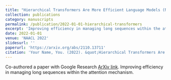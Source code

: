 ```yaml
---
title: "Hierarchical Transformers Are More Efficient Language Models (NAACL 2022)"
collection: publications
category: manuscripts
permalink: /publication/2022-01-01-hierarchical-transformers
excerpt: 'Improving efficiency in managing long sequences within the attention mechanism.'
date: 2022-01-01
venue: 'NAACL 2022'
slidesurl: ''
paperurl: 'https://arxiv.org/abs/2110.13711'
citation: 'Your Name, You. (2022). &quot;Hierarchical Transformers Are More Efficient Language Models.&quot; <i>NAACL 2022</i>.'
---
```


Co-authored a paper with Google Research [ArXiv link](https://arxiv.org/abs/2110.13711).
Improving efficiency in managing long sequences within the attention mechanism.
